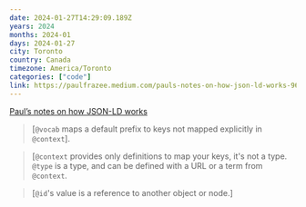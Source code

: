 ```yaml
---
date: 2024-01-27T14:29:09.189Z
years: 2024
months: 2024-01
days: 2024-01-27
city: Toronto
country: Canada
timezone: America/Toronto
categories: ["code"]
link: https://paulfrazee.medium.com/pauls-notes-on-how-json-ld-works-965732ea559d
---
```

[Paul’s notes on how JSON-LD works](https://paulfrazee.medium.com/pauls-notes-on-how-json-ld-works-965732ea559d)

> [`@vocab` maps a default prefix to keys not mapped explicitly in `@context`].

> [`@context` provides only definitions to map your keys, it's not a type. `@type` is a type, and can be defined with a URL or a term from `@context`.

> [`@id`'s value is a reference to another object or node.]
